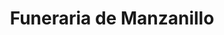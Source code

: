 ---
title: "Funeraria de Manzanillo"
url: /manzanillo/funeraria-de-manzanillo/
shop: directores de funerarias
---